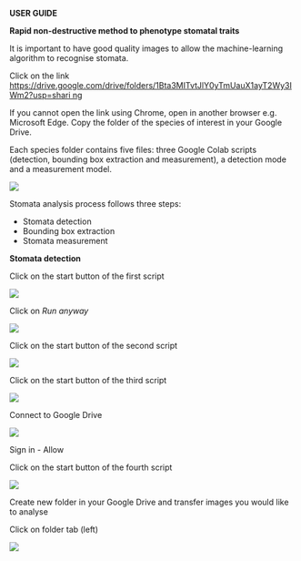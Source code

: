 **USER GUIDE** 

**Rapid non-destructive method to phenotype stomatal traits** 

It  is  important  to  have  good  quality  images  to  allow  the  machine-learning  algorithm  to recognise stomata. 

Click on the link [https://drive.google.com/drive/folders/1Bta3MITvtJlY0yTmUauX1ayT2Wy3IWm2?usp=shari ng ](https://drive.google.com/drive/folders/1Bta3MITvtJlY0yTmUauX1ayT2Wy3IWm2?usp=sharing)

If you cannot open the link using Chrome, open in another browser e.g. Microsoft Edge. Copy the folder of the species of interest in your Google Drive. 

Each species folder contains five files: three Google Colab scripts (detection, bounding box extraction and measurement), a detection mode and a measurement model. 

![](Aspose.Words.9d4d3661-095f-42f8-9e2b-670a3f4cbb2c.001.jpeg)

Stomata analysis process follows three steps: 

- Stomata detection 
- Bounding box extraction 
- Stomata measurement 

**Stomata detection** 

Click on the start button of the first script 

![](Aspose.Words.9d4d3661-095f-42f8-9e2b-670a3f4cbb2c.002.png)

Click on *Run anyway* 

![](Aspose.Words.9d4d3661-095f-42f8-9e2b-670a3f4cbb2c.003.png)

Click on the start button of the second script 

![](Aspose.Words.9d4d3661-095f-42f8-9e2b-670a3f4cbb2c.004.png)

Click on the start button of the third script 

![](Aspose.Words.9d4d3661-095f-42f8-9e2b-670a3f4cbb2c.005.png)

Connect to Google Drive 

![](Aspose.Words.9d4d3661-095f-42f8-9e2b-670a3f4cbb2c.006.png)

Sign in - Allow 

Click on the start button of the fourth script 

![](Aspose.Words.9d4d3661-095f-42f8-9e2b-670a3f4cbb2c.007.png)

Create new folder in your Google Drive and transfer images you would like to analyse 

Click on folder tab (left) 

![](Aspose.Words.9d4d3661-095f-42f8-9e2b-670a3f4cbb2c.008.png)
